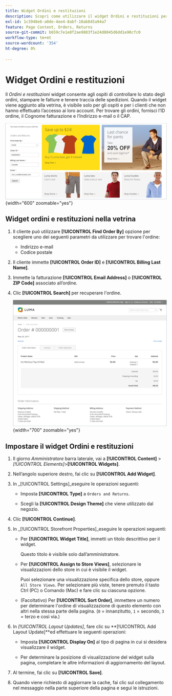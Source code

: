 ```yaml
---
title: Widget Ordini e restituzioni
description: Scopri come utilizzare il widget Ordini e restituzioni per consentire ai clienti di controllare lo stato dei loro ordini, stampare le fatture e tenere traccia delle spedizioni.
exl-id: 1c3948e6-a0de-4ee4-8abf-10ab845a94a7
feature: Page Content, Orders, Returns
source-git-commit: b659c7e1e8f2ae9883f1e24d8045d6dd1e90cfc0
workflow-type: tm+mt
source-wordcount: '354'
ht-degree: 0%

---
```


# Widget Ordini e restituzioni

Il _Ordini e restituzioni_ widget consente agli ospiti di controllare lo stato degli ordini, stampare le fatture e tenere traccia delle spedizioni. Quando il widget viene aggiunto alla vetrina, è visibile solo per gli ospiti e per i clienti che non hanno effettuato l’accesso ai loro account. Per trovare gli ordini, fornisci l’ID ordine, il Cognome fatturazione e l’Indirizzo e-mail o il CAP.

![Widget Ordini e restituzioni nella barra laterale della vetrina](./assets/storefront-widget-orders-returns-sidebar.png){width="600" zoomable="yes"}

## Widget ordini e restituzioni nella vetrina

1. Il cliente può utilizzare **[!UICONTROL Find Order By]** opzione per scegliere uno dei seguenti parametri da utilizzare per trovare l&#39;ordine:

   - Indirizzo e-mail
   - Codice postale

1. Il cliente immette **[!UICONTROL Order ID]** e **[!UICONTROL Billing Last Name]**.

1. Immette la fatturazione **[!UICONTROL Email Address]** o **[!UICONTROL ZIP Code]** associato all’ordine.

1. Clic **[!UICONTROL Search]** per recuperare l&#39;ordine.

   ![Informazioni sull&#39;ordine visualizzate nella vetrina](./assets/storefront-widget-orders-returns-view.png){width="700" zoomable="yes"}

## Impostare il widget Ordini e restituzioni

1. Il giorno _Amministratore_ barra laterale, vai a **[!UICONTROL Content]** > _[!UICONTROL Elements]_>**[!UICONTROL Widgets]**.

1. Nell’angolo superiore destro, fai clic su **[!UICONTROL Add Widget]**.

1. In _[!UICONTROL Settings]_eseguire le operazioni seguenti:

   - Imposta **[!UICONTROL Type]** a `Orders and Returns`.

   - Scegli la **[!UICONTROL Design Theme]** che viene utilizzato dal negozio.

1. Clic **[!UICONTROL Continue]**.

1. In _[!UICONTROL Storefront Properties]_eseguire le operazioni seguenti:

   - Per **[!UICONTROL Widget Title]**, immetti un titolo descrittivo per il widget.

     Questo titolo è visibile solo dall’amministratore.

   - Per **[!UICONTROL Assign to Store Views]**, selezionare le visualizzazioni dello store in cui è visibile il widget.

     Puoi selezionare una visualizzazione specifica dello store, oppure `All Store Views`. Per selezionare più viste, tenere premuto il tasto Ctrl (PC) o Comando (Mac) e fare clic su ciascuna opzione.

   - (Facoltativo) Per **[!UICONTROL Sort Order]**, immettere un numero per determinare l&#39;ordine di visualizzazione di questo elemento con altri nella stessa parte della pagina. (`0` = innanzitutto, `1` = secondo, `3` = terzo e così via.)

1. In _[!UICONTROL Layout Updates]_, fare clic su **[!UICONTROL Add Layout Update]**ed effettuare le seguenti operazioni:

   - Imposta **[!UICONTROL Display On]** al tipo di pagina in cui si desidera visualizzare il widget.

   - Per determinare la posizione di visualizzazione del widget sulla pagina, completare le altre informazioni di aggiornamento del layout.

1. Al termine, fai clic su **[!UICONTROL Save]**.

1. Quando viene richiesto di aggiornare la cache, fai clic sul collegamento nel messaggio nella parte superiore della pagina e segui le istruzioni.
